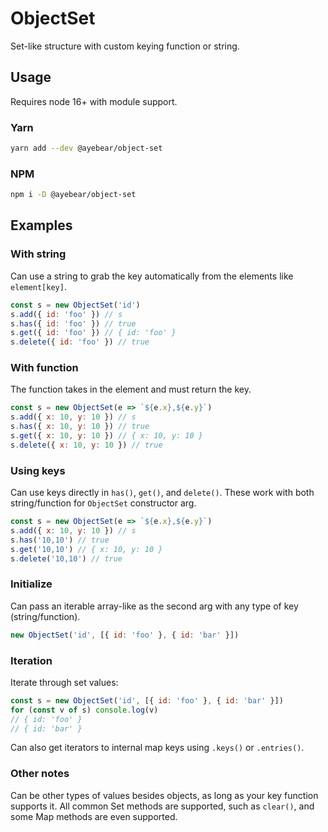 # ObjectSet

Set-like structure with custom keying function or string.

## Usage

Requires node 16+ with module support.

### Yarn

```bash
yarn add --dev @ayebear/object-set
```

### NPM

```bash
npm i -D @ayebear/object-set
```

## Examples

### With string

Can use a string to grab the key automatically from the elements like `element[key]`.

```javascript
const s = new ObjectSet('id')
s.add({ id: 'foo' }) // s
s.has({ id: 'foo' }) // true
s.get({ id: 'foo' }) // { id: 'foo' }
s.delete({ id: 'foo' }) // true
```

### With function

The function takes in the element and must return the key.

```javascript
const s = new ObjectSet(e => `${e.x},${e.y}`)
s.add({ x: 10, y: 10 }) // s
s.has({ x: 10, y: 10 }) // true
s.get({ x: 10, y: 10 }) // { x: 10, y: 10 }
s.delete({ x: 10, y: 10 }) // true
```

### Using keys

Can use keys directly in `has()`, `get()`, and `delete()`. These work with both string/function for `ObjectSet` constructor arg.

```javascript
const s = new ObjectSet(e => `${e.x},${e.y}`)
s.add({ x: 10, y: 10 }) // s
s.has('10,10') // true
s.get('10,10') // { x: 10, y: 10 }
s.delete('10,10') // true
```

### Initialize

Can pass an iterable array-like as the second arg with any type of key (string/function).

```javascript
new ObjectSet('id', [{ id: 'foo' }, { id: 'bar' }])
```

### Iteration

Iterate through set values:

```javascript
const s = new ObjectSet('id', [{ id: 'foo' }, { id: 'bar' }])
for (const v of s) console.log(v)
// { id: 'foo' }
// { id: 'bar' }
```

Can also get iterators to internal map keys using `.keys()` or `.entries()`.

### Other notes

Can be other types of values besides objects, as long as your key function supports it. All common Set methods are supported, such as `clear()`, and some Map methods are even supported.
